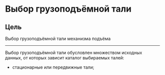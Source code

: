 # Выбор грузоподъёмной тали

## Цель

Выбор грузоподъёмной тали механизма подъёма
___

Выбор грузоподъёмной тали обусловлен множеством исходных данных, от которых зависит каталог выбираемых талей:

* стационарные или передвижные тали;

